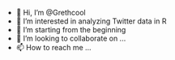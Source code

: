 - 👋 Hi, I’m @Grethcool
- 👀 I’m interested in analyzing Twitter data in R
- 🌱 I’m starting from the beginning
- 💞️ I’m looking to collaborate on ...
- 📫 How to reach me ...

<!---
Grethcool/Grethcool is a ✨ special ✨ repository because its `README.md` (this file) appears on your GitHub profile.
You can click the Preview link to take a look at your changes.
--->
